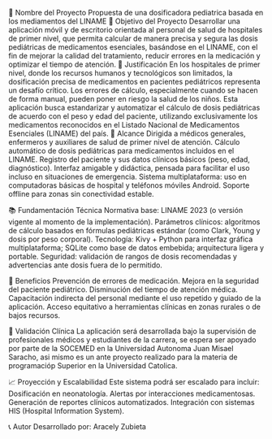 📌 Nombre del Proyecto
Propuesta de una dosificadora pediatrica basada en los mediamentos del LINAME
🎯 Objetivo del Proyecto
Desarrollar una aplicación móvil y de escritorio orientada al personal de salud de hospitales de primer nivel, que permita calcular de manera precisa y segura las dosis pediátricas de medicamentos esenciales, basándose en el LINAME, con el fin de mejorar la calidad del tratamiento, reducir errores en la medicación y optimizar el tiempo de atención.
🧩 Justificación
En los hospitales de primer nivel, donde los recursos humanos y tecnológicos son limitados, la dosificación precisa de medicamentos en pacientes pediátricos representa un desafío crítico. Los errores de cálculo, especialmente cuando se hacen de forma manual, pueden poner en riesgo la salud de los niños. Esta aplicación busca estandarizar y automatizar el cálculo de dosis pediátricas de acuerdo con el peso y edad del paciente, utilizando exclusivamente los medicamentos reconocidos en el Listado Nacional de Medicamentos Esenciales (LINAME) del país.
🏥 Alcance
Dirigida a médicos generales, enfermeros y auxiliares de salud de primer nivel de atención.
Cálculo automático de dosis pediátricas para medicamentos incluidos en el LINAME.
Registro del paciente y sus datos clínicos básicos (peso, edad, diagnóstico).
Interfaz amigable y didáctica, pensada para facilitar el uso incluso en situaciones de emergencia.
Sistema multiplataforma: uso en computadoras básicas de hospital y teléfonos móviles Android.
Soporte offline para zonas sin conectividad estable.

📚 Fundamentación Técnica
Normativa base: LINAME 2023 (o versión vigente al momento de la implementación).
Parámetros clínicos: algoritmos de cálculo basados en fórmulas pediátricas estándar (como Clark, Young y dosis por peso corporal).
Tecnología: Kivy + Python para interfaz gráfica multiplataforma; SQLite como base de datos embebida; arquitectura ligera y portable.
Seguridad: validación de rangos de dosis recomendadas y advertencias ante dosis fuera de lo permitido.

👶 Beneficios
Prevención de errores de medicación.
Mejora en la seguridad del paciente pediátrico.
Disminución del tiempo de atención médica.
Capacitación indirecta del personal mediante el uso repetido y guiado de la aplicación.
Acceso equitativo a herramientas clínicas en zonas rurales o de bajos recursos.

🔬 Validación Clínica
La aplicación será desarrollada bajo la supervisión de profesionales médicos y estudiantes de la carrera, se espera ser apoyado por parte de la SOCEMED en la Universidad Autonoma Juan Misael Saracho, asi mismo es un ante proyecto realizado para la materia de programacióp Superior en la Universidad Catolica.

📈 Proyección y Escalabilidad
Este sistema podrá ser escalado para incluir:
Dosificación en neonatología.
Alertas por interacciones medicamentosas.
Generación de reportes clínicos automatizados.
Integración con sistemas HIS (Hospital Information System).

📞 Autor
Desarrollado por:
Aracely Zubieta


